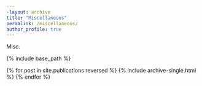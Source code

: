 ```yaml
---
-layout: archive
title: "Miscellaneous"
permalink: /miscellaneous/
author_profile: true
---
```

Misc.

{% include base_path %}

{% for post in site.publications reversed %}
  {% include archive-single.html %}
{% endfor %}

